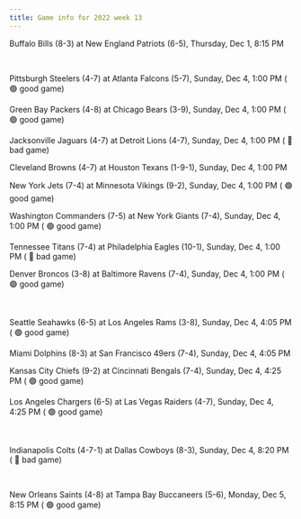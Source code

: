 ```yaml
---
title: Game info for 2022 week 13
---
```

Buffalo Bills (8-3) at New England Patriots (6-5), Thursday, Dec 1, 8:15 PM


<br/>

Pittsburgh Steelers (4-7) at Atlanta Falcons (5-7), Sunday, Dec 4, 1:00 PM (	:green_circle: good game)

Green Bay Packers (4-8) at Chicago Bears (3-9), Sunday, Dec 4, 1:00 PM (	:green_circle: good game)

Jacksonville Jaguars (4-7) at Detroit Lions (4-7), Sunday, Dec 4, 1:00 PM (	:red_circle: bad game)

Cleveland Browns (4-7) at Houston Texans (1-9-1), Sunday, Dec 4, 1:00 PM

New York Jets (7-4) at Minnesota Vikings (9-2), Sunday, Dec 4, 1:00 PM (	:green_circle: good game)

Washington Commanders (7-5) at New York Giants (7-4), Sunday, Dec 4, 1:00 PM (	:green_circle: good game)

Tennessee Titans (7-4) at Philadelphia Eagles (10-1), Sunday, Dec 4, 1:00 PM (	:red_circle: bad game)

Denver Broncos (3-8) at Baltimore Ravens (7-4), Sunday, Dec 4, 1:00 PM (	:green_circle: good game)


<br/>

Seattle Seahawks (6-5) at Los Angeles Rams (3-8), Sunday, Dec 4, 4:05 PM (	:green_circle: good game)

Miami Dolphins (8-3) at San Francisco 49ers (7-4), Sunday, Dec 4, 4:05 PM

Kansas City Chiefs (9-2) at Cincinnati Bengals (7-4), Sunday, Dec 4, 4:25 PM (	:green_circle: good game)

Los Angeles Chargers (6-5) at Las Vegas Raiders (4-7), Sunday, Dec 4, 4:25 PM (	:green_circle: good game)


<br/>

Indianapolis Colts (4-7-1) at Dallas Cowboys (8-3), Sunday, Dec 4, 8:20 PM (	:red_circle: bad game)


<br/>

New Orleans Saints (4-8) at Tampa Bay Buccaneers (5-6), Monday, Dec 5, 8:15 PM (	:green_circle: good game)

